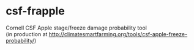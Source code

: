 # csf-frapple
Cornell CSF Apple stage/freeze damage probability tool\
(in production at http://climatesmartfarming.org/tools/csf-apple-freeze-probability/)
